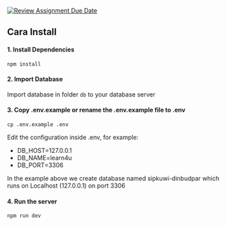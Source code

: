 [![Review Assignment Due Date](https://classroom.github.com/assets/deadline-readme-button-24ddc0f5d75046c5622901739e7c5dd533143b0c8e959d652212380cedb1ea36.svg)](https://classroom.github.com/a/yZWC7OmO)


## Cara Install

#### 1. Install Dependencies
```
npm install
```

#### 2. Import Database
Import database in folder `db` to your database server

#### 3. Copy .env.example or rename the .env.example file to .env
```
cp .env.example .env
```
Edit the configuration inside .env, for example:
- DB_HOST=127.0.0.1
- DB_NAME=learn4u
- DB_PORT=3306

In the example above we create database named sipkuwi-dinbudpar which runs on Localhost (127.0.0.1) on port 3306

#### 4. Run the server
```
npm run dev
```